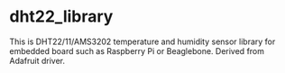 # dht22_library
This is DHT22/11/AMS3202 temperature and humidity sensor library for embedded board such as Raspberry Pi or Beaglebone. Derived from Adafruit driver.
